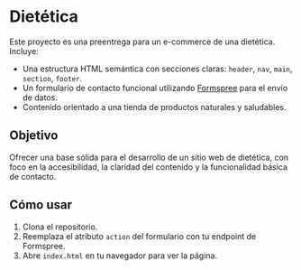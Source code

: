 # Dietética 

Este proyecto es una preentrega para un e-commerce de una dietética. Incluye:

- Una estructura HTML semántica con secciones claras: `header`, `nav`, `main`, `section`, `footer`.
- Un formulario de contacto funcional utilizando [Formspree](https://formspree.io/) para el envío de datos.
- Contenido orientado a una tienda de productos naturales y saludables.

## Objetivo

Ofrecer una base sólida para el desarrollo de un sitio web de dietética, con foco en la accesibilidad, la claridad del contenido y la funcionalidad básica de contacto.

## Cómo usar

1. Clona el repositorio.
2. Reemplaza el atributo `action` del formulario con tu endpoint de Formspree.
3. Abre `index.html` en tu navegador para ver la página.
